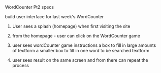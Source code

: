 WordCounter Pt2 specs

build user interface for last week's WordCounter

1) User sees a splash (homepage) when first visiting the site

2) from the homepage - user can click on the WordCounter game

3) user sees wordCounter game instructions
    a box to fill in large amounts of textform
    a smaller box to fill in one word to be searched textform

4) user sees result on the same screen and from there can repeat the process
